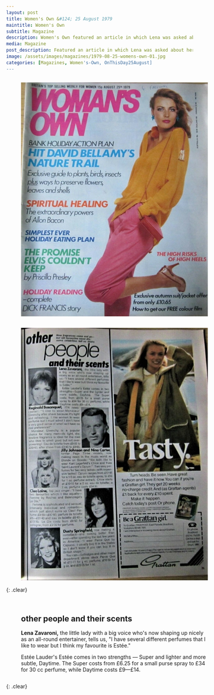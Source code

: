 ```yaml
---
layout: post
title: Women's Own &#124; 25 August 1979
maintitle: Women's Own
subtitle: Magazine
description: Women's Own featured an article in which Lena was asked about her favourite perfume.
media: Magazine
post_description: Featured an article in which Lena was asked about her favourite perfume.
image: /assets/images/magazines/1979-08-25-womens-own-01.jpg
categories: [Magazines, Women's-Own, OnThisDay25August]
---
```


<figure class="fig1">
<a href="/assets/images/magazines/1979-08-25-womens-own-01.jpg"><img src="/assets/images/magazines/1979-08-25-womens-own-01.jpg" class="full-width zoom-in"></a>
</figure>

<figure class="fig2">
<a href="/assets/images/magazines/1979-08-25-womens-own-02.jpg"><img src="/assets/images/magazines/1979-08-25-womens-own-02.jpg" class="full-width zoom-in"></a>
</figure>

{: .clear}

<figure class="fig3">
<h2><strong>other</strong> people <strong>and their scents</strong></h2>
<p><strong>Lena Zavaroni,</strong> the little lady with a big voice who's now shaping up nicely as an all-round entertainer, tells us, "I have several different perfumes that I like to wear but I think my favourite is Estée."</p>
<p>Estée Lauder's Estée comes in two strengths — Super and lighter and more subtle, Daytime. The Super costs from £6.25 for a small purse spray to £34 for 30 cc perfume, while Daytime costs £9—£14.</p>
</figure>

<br />{: .clear}

<style>
.fig1 {float:left; width:50.8%;}
figcaption {float:left; width:100%;}

.fig2 {float:right; width:47.2%;}
figcaption {float:left; width:100%;}

.fig3 {float:left; width:100%;}
figcaption {float:left; width:100%;}

@media screen and (orientation:portrait) {
.fig1, .fig2, .fig3 {float:left; width:100%;}
figcaption {float:left; width:90%; margin-bottom: 10px;}
}
</style>

